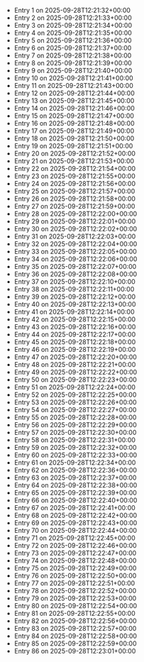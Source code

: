 - Entry 1 on 2025-09-28T12:21:32+00:00
- Entry 2 on 2025-09-28T12:21:33+00:00
- Entry 3 on 2025-09-28T12:21:34+00:00
- Entry 4 on 2025-09-28T12:21:35+00:00
- Entry 5 on 2025-09-28T12:21:36+00:00
- Entry 6 on 2025-09-28T12:21:37+00:00
- Entry 7 on 2025-09-28T12:21:38+00:00
- Entry 8 on 2025-09-28T12:21:39+00:00
- Entry 9 on 2025-09-28T12:21:40+00:00
- Entry 10 on 2025-09-28T12:21:41+00:00
- Entry 11 on 2025-09-28T12:21:43+00:00
- Entry 12 on 2025-09-28T12:21:44+00:00
- Entry 13 on 2025-09-28T12:21:45+00:00
- Entry 14 on 2025-09-28T12:21:46+00:00
- Entry 15 on 2025-09-28T12:21:47+00:00
- Entry 16 on 2025-09-28T12:21:48+00:00
- Entry 17 on 2025-09-28T12:21:49+00:00
- Entry 18 on 2025-09-28T12:21:50+00:00
- Entry 19 on 2025-09-28T12:21:51+00:00
- Entry 20 on 2025-09-28T12:21:52+00:00
- Entry 21 on 2025-09-28T12:21:53+00:00
- Entry 22 on 2025-09-28T12:21:54+00:00
- Entry 23 on 2025-09-28T12:21:55+00:00
- Entry 24 on 2025-09-28T12:21:56+00:00
- Entry 25 on 2025-09-28T12:21:57+00:00
- Entry 26 on 2025-09-28T12:21:58+00:00
- Entry 27 on 2025-09-28T12:21:59+00:00
- Entry 28 on 2025-09-28T12:22:00+00:00
- Entry 29 on 2025-09-28T12:22:01+00:00
- Entry 30 on 2025-09-28T12:22:02+00:00
- Entry 31 on 2025-09-28T12:22:03+00:00
- Entry 32 on 2025-09-28T12:22:04+00:00
- Entry 33 on 2025-09-28T12:22:05+00:00
- Entry 34 on 2025-09-28T12:22:06+00:00
- Entry 35 on 2025-09-28T12:22:07+00:00
- Entry 36 on 2025-09-28T12:22:08+00:00
- Entry 37 on 2025-09-28T12:22:10+00:00
- Entry 38 on 2025-09-28T12:22:11+00:00
- Entry 39 on 2025-09-28T12:22:12+00:00
- Entry 40 on 2025-09-28T12:22:13+00:00
- Entry 41 on 2025-09-28T12:22:14+00:00
- Entry 42 on 2025-09-28T12:22:15+00:00
- Entry 43 on 2025-09-28T12:22:16+00:00
- Entry 44 on 2025-09-28T12:22:17+00:00
- Entry 45 on 2025-09-28T12:22:18+00:00
- Entry 46 on 2025-09-28T12:22:19+00:00
- Entry 47 on 2025-09-28T12:22:20+00:00
- Entry 48 on 2025-09-28T12:22:21+00:00
- Entry 49 on 2025-09-28T12:22:22+00:00
- Entry 50 on 2025-09-28T12:22:23+00:00
- Entry 51 on 2025-09-28T12:22:24+00:00
- Entry 52 on 2025-09-28T12:22:25+00:00
- Entry 53 on 2025-09-28T12:22:26+00:00
- Entry 54 on 2025-09-28T12:22:27+00:00
- Entry 55 on 2025-09-28T12:22:28+00:00
- Entry 56 on 2025-09-28T12:22:29+00:00
- Entry 57 on 2025-09-28T12:22:30+00:00
- Entry 58 on 2025-09-28T12:22:31+00:00
- Entry 59 on 2025-09-28T12:22:32+00:00
- Entry 60 on 2025-09-28T12:22:33+00:00
- Entry 61 on 2025-09-28T12:22:34+00:00
- Entry 62 on 2025-09-28T12:22:36+00:00
- Entry 63 on 2025-09-28T12:22:37+00:00
- Entry 64 on 2025-09-28T12:22:38+00:00
- Entry 65 on 2025-09-28T12:22:39+00:00
- Entry 66 on 2025-09-28T12:22:40+00:00
- Entry 67 on 2025-09-28T12:22:41+00:00
- Entry 68 on 2025-09-28T12:22:42+00:00
- Entry 69 on 2025-09-28T12:22:43+00:00
- Entry 70 on 2025-09-28T12:22:44+00:00
- Entry 71 on 2025-09-28T12:22:45+00:00
- Entry 72 on 2025-09-28T12:22:46+00:00
- Entry 73 on 2025-09-28T12:22:47+00:00
- Entry 74 on 2025-09-28T12:22:48+00:00
- Entry 75 on 2025-09-28T12:22:49+00:00
- Entry 76 on 2025-09-28T12:22:50+00:00
- Entry 77 on 2025-09-28T12:22:51+00:00
- Entry 78 on 2025-09-28T12:22:52+00:00
- Entry 79 on 2025-09-28T12:22:53+00:00
- Entry 80 on 2025-09-28T12:22:54+00:00
- Entry 81 on 2025-09-28T12:22:55+00:00
- Entry 82 on 2025-09-28T12:22:56+00:00
- Entry 83 on 2025-09-28T12:22:57+00:00
- Entry 84 on 2025-09-28T12:22:58+00:00
- Entry 85 on 2025-09-28T12:22:59+00:00
- Entry 86 on 2025-09-28T12:23:01+00:00
